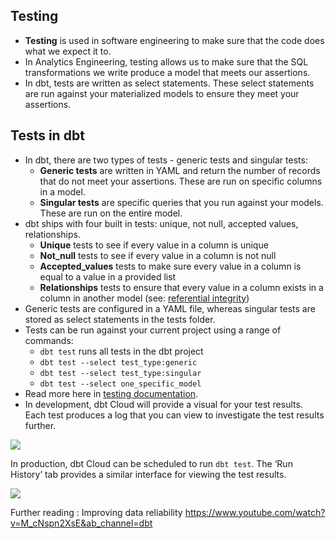 ## Testing

- **Testing** is used in software engineering to make sure that the code does what we expect it to.
- In Analytics Engineering, testing allows us to make sure that the SQL transformations we write produce a model that meets our assertions.
- In dbt, tests are written as select statements. These select statements are run against your materialized models to ensure they meet your assertions.

## Tests in dbt

- In dbt, there are two types of tests - generic tests and singular tests:
    - **Generic tests** are written in YAML and return the number of records that do not meet your assertions. These are run on specific columns in a model.
    - **Singular tests** are specific queries that you run against your models. These are run on the entire model.
- dbt ships with four built in tests: unique, not null, accepted values, relationships.
    - **Unique** tests to see if every value in a column is unique
    - **Not_null** tests to see if every value in a column is not null
    - **Accepted_values** tests to make sure every value in a column is equal to a value in a provided list
    - **Relationships** tests to ensure that every value in a column exists in a column in another model (see: [referential integrity](https://en.wikipedia.org/wiki/Referential_integrity))
- Generic tests are configured in a YAML file, whereas singular tests are stored as select statements in the tests folder.
- Tests can be run against your current project using a range of commands:
    - `dbt test` runs all tests in the dbt project
    - `dbt test --select test_type:generic`
    - `dbt test --select test_type:singular`
    - `dbt test --select one_specific_model`
- Read more here in [testing documentation](https://docs.getdbt.com/reference/node-selection/test-selection-examples).
- In development, dbt Cloud will provide a visual for your test results. Each test produces a log that you can view to investigate the test results further.

![](https://files.cdn.thinkific.com/file_uploads/342803/images/5aa/5ee/52f/testing-dev.png)

In production, dbt Cloud can be scheduled to run `dbt test`. The ‘Run History’ tab provides a similar interface for viewing the test results.

![](https://files.cdn.thinkific.com/file_uploads/342803/images/412/557/27e/testing-prod.png)

Further reading : Improving data reliability
https://www.youtube.com/watch?v=M_cNspn2XsE&ab_channel=dbt
